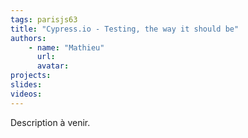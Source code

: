 ```yaml
---
tags: parisjs63
title: "Cypress.io - Testing, the way it should be"
authors:
    - name: "Mathieu"
      url: 
      avatar: 
projects: 
slides: 
videos:
---
```

Description à venir.

